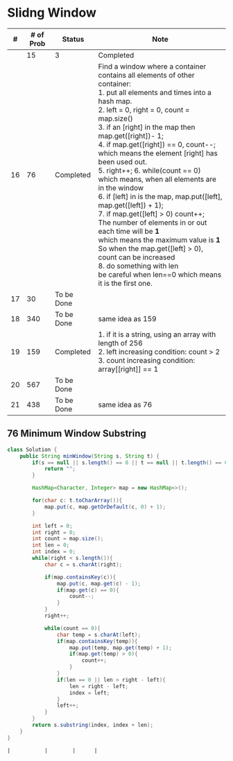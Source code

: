 # Slidng Window
| #   | # of Prob | Status | Note |
| --- | --------- | ------ | ---- |
| | 15  | 3            | Completed | **No duplicate Elements in window**<br> 1. Using 1 to represent in, using 0 to represent not in.                                                                                                                                                              |
| 16  | 76           | Completed | Find a window where a container contains all elements of other container:<br> 1. put all elements and times into a hash map.<br> 2. left = 0, right = 0, count = map.size()<br> 3. if an [right] in the map then map.get([right])- 1;<br> 4. if map.get([right]) == 0, count--;<br> which means the element [right] has been used out.<br> 5. right++; 6. while(count == 0) <br>which means, when all elements are in the window<br> 6. if [left] in is the map, map.put([left], map.get([left]) + 1);<br> 7. if map.get([left] > 0) count++;<br> The number of elements in or out each time will be **1**<br>which means the maximum value is **1**<br>So when the map.get([left] > 0), count can be increased<br> 8. do something with len<br> be careful when len==0 which means it is the first one.                                                                                                                                                                |
| 17 | 30| To be Done| |
| 18 | 340| To be Done| same idea as 159|
| 19 | 159| Completed | 1. if it is a string, using an array with length of 256<br>2. left increasing condition: count > 2<br> 3. count increasing condition: array[[right]] == 1|
| 20 | 567| To be Done | |
| 21 | 438| To be Done | same idea as 76|


## 76 Minimum Window Substring
```Java
class Solution {
    public String minWindow(String s, String t) {
        if(s == null || s.length() == 0 || t == null || t.length() == 0){
            return "";
        }

        HashMap<Character, Integer> map = new HashMap<>();

        for(char c: t.toCharArray()){
            map.put(c, map.getOrDefault(c, 0) + 1);
        }

        int left = 0;
        int right = 0;
        int count = map.size();
        int len = 0;
        int index = 0;
        while(right < s.length()){
            char c = s.charAt(right);

            if(map.containsKey(c)){
                map.put(c, map.get(c) - 1);
                if(map.get(c) == 0){
                    count--;
                }
            }
            right++;

            while(count == 0){
                char temp = s.charAt(left);
                if(map.containsKey(temp)){
                    map.put(temp, map.get(temp) + 1);
                    if(map.get(temp) > 0){
                        count++;
                    }
                }
                if(len == 0 || len > right - left){
                    len = right - left;
                    index = left;
                }
                left++;
            }
        }
        return s.substring(index, index + len);
    }
}

```
    |           |        |      |
